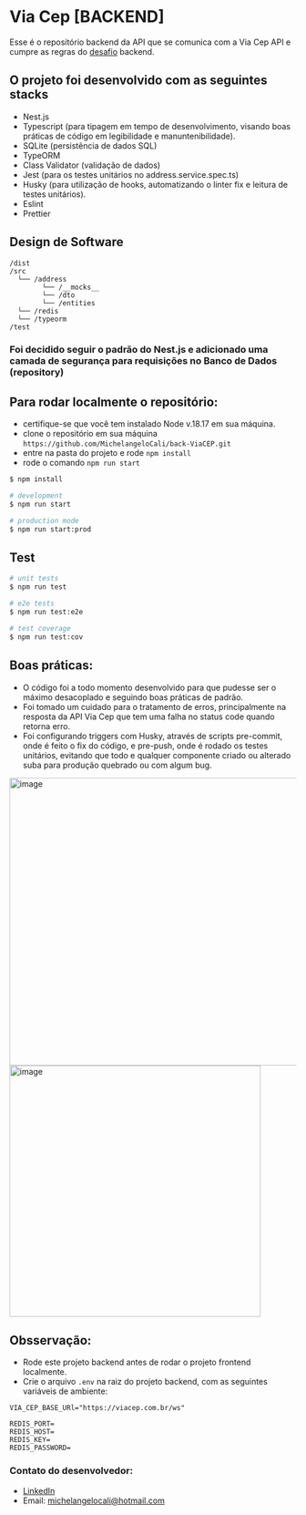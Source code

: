 # Via Cep [BACKEND]

Esse é o repositório backend da API que se comunica com a Via Cep API e cumpre as regras do [desafio](https://swift-harrier-37f.notion.site/Avalia-o-t-cnica-Projeto-ViaCEP-6d597c201017425589e68e8a19fa6f83) backend.


## O projeto foi desenvolvido com as seguintes stacks

- Nest.js
- Typescript (para tipagem em tempo de desenvolvimento, visando boas práticas de código em legibilidade e manuntenibilidade).
- SQLite (persistência de dados SQL)
- TypeORM
- Class Validator (validação de dados)
- Jest (para os testes unitários no address.service.spec.ts)
- Husky (para utilização de hooks, automatizando o linter fix e leitura de testes unitários).
- Eslint
- Prettier

## Design de Software 

```
/dist
/src
  └── /address
        └── /__mocks__
        └── /dto
        └── /entities
  └── /redis
  └── /typeorm
/test
```

### Foi decidido seguir o padrão do Nest.js e adicionado uma camada de segurança para requisições no Banco de Dados (repository) 

## Para rodar localmente o repositório: 


- certifique-se que você tem instalado Node v.18.17 em sua máquina.
- clone o repositório em sua máquina `https://github.com/MichelangeloCali/back-ViaCEP.git`
- entre na pasta do projeto e rode `npm install`
- rode o comando `npm run start`

```bash
$ npm install
```

```bash
# development
$ npm run start

# production mode
$ npm run start:prod
```

## Test

```bash
# unit tests
$ npm run test

# e2e tests
$ npm run test:e2e

# test coverage
$ npm run test:cov
```


## Boas práticas:

- O código foi a todo momento desenvolvido para que pudesse ser o máximo desacoplado e seguindo boas práticas de padrão.
- Foi tomado um cuidado para o tratamento de erros, principalmente na resposta da API Via Cep que tem uma falha no status code quando retorna erro. 
- Foi configurando triggers com Husky, através de scripts pre-commit, onde é feito o fix do código, e pre-push, onde é rodado os testes unitários, evitando que todo e qualquer componente criado ou alterado suba para produção quebrado ou com algum bug.
  
 <img width="505" alt="image" src="https://github.com/MichelangeloCali/back-ViaCEP/assets/90471567/dc706626-41da-469e-af86-f3ea25146be1">

<img width="441" alt="image" src="https://github.com/MichelangeloCali/back-ViaCEP/assets/90471567/92e8f1cc-5d44-4c04-877b-68dd68a88ceb">

## Obsservação:
- Rode este projeto backend antes de rodar o projeto frontend localmente.
- Crie o arquivo `.env` na raiz do projeto backend, com as seguintes variáveis de ambiente:
```
VIA_CEP_BASE_URl="https://viacep.com.br/ws"

REDIS_PORT=
REDIS_HOST=
REDIS_KEY=
REDIS_PASSWORD=
```

### Contato do desenvolvedor:

- [LinkedIn](https://www.linkedin.com/in/michelangelocali/)
- Email: michelangelocali@hotmail.com

